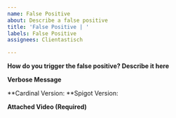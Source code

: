```yaml
---
name: False Positive
about: Describe a false positive
title: 'False Positive | '
labels: False Positive
assignees: Clientastisch

---
```


**How do you trigger the false positive? Describe it here**


**Verbose Message**



**Cardinal Version: 
**Spigot Version:

**Attached Video  (Required)**
